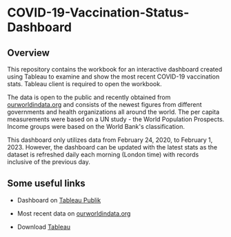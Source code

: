 # COVID-19-Vaccination-Status-Dashboard

## Overview
This repository contains the workbook for an interactive dashboard created using Tableau to examine and show the most recent COVID-19 vaccination stats. Tableau client is required to open the workbook.

The data is open to the public and recently obtained from [ourworldindata.org](https://ourworldindata.org/covid-vaccinations) and consists of the newest figures from different governments and health organizations all around the world.  The per capita measurements were based on a UN study - the World Population Prospects. Income groups were based on the World Bank's classification.

This dashboard only utilizes data from February 24, 2020, to February 1, 2023. However, the dashboard can be updated with the latest stats as the dataset is refreshed daily each morning (London time) with records inclusive of the previous day.

## Some useful links
- Dashboard on [Tableau Publik](https://public.tableau.com/shared/8M9BYHX4S?:display_count=n&:origin=viz_share_link)

- Most recent data on [ourworldindata.org](https://ourworldindata.org/covid-vaccinations)

- Download [Tableau](https://www.tableau.com/trial/tableau-software?utm_campaign=Prospecting-CORE-ALL-ALL-ALL-ALL&utm_medium=Paid+Search&utm_source=Google+Search&utm_campaign_id=2017049&utm_language=EN&utm_country=USCA&adgroup=&adused=Brdtest21OLDv1&creative=OLDv1&d=7013y000000vYhH&nc=7013y0000029zDnAAI&cq_cmp=8846800995&cq_net=g&cq_plac=&gclid=Cj0KCQiA2-2eBhClARIsAGLQ2RlD8TOMhTRMUaeeHOiT7zv9oYnW0NkXJWv92c059nVR8__kZA7HCtMaAnltEALw_wcB&gclsrc=aw.ds)
